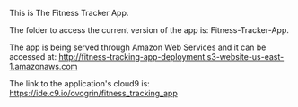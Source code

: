 This is The Fitness Tracker App.

The folder to access the current version of the app is: Fitness-Tracker-App.

The app is being served through Amazon Web Services and it can be accessed at: http://fitness-tracking-app-deployment.s3-website-us-east-1.amazonaws.com

The link to the application's cloud9 is: https://ide.c9.io/ovogrin/fitness_tracking_app
